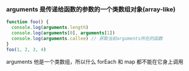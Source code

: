 ### arguments 是传递给函数的参数的一个类数组对象(array-like)

```js
function foo() {
  console.log(arguments.length)
  console.log(arguments[0], arguments[1])
  console.log(arguments.callee) // 获取当前arguments所在的函数
}
foo(1, 2, 3, 4)
```

arguments 他是一个类数组，所以什么 forEach 和 map 都不能在它身上调用
